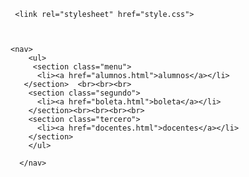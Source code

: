   <section class="fondo">
<html lang="en">
<head>
    <meta charset="UTF-8">
    <meta name="viewport" content="width=device-width, initial-scale=1.0">
    <title>Document</title>
</head>
<body>

     <link rel="stylesheet" href="style.css">
        
   
        
    <nav>
        <ul>
         <section class="menu">
          <li><a href="alumnos.html">alumnos</a></li>
       </section>  <br><br><br>
        <section class="segundo">
          <li><a href="boleta.html">boleta</a></li>
        </section><br><br><br><br>
        <section class="tercero">
          <li><a href="docentes.html">docentes</a></li>
        </section>
        </ul>
       
      </nav>


